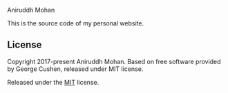 
Aniruddh Mohan

This is the source code of my personal website. 

## License
Copyright 2017-present Aniruddh Mohan. Based on free software provided by George Cushen, released under MIT license.

Released under the [MIT](https://github.com/sourcethemes/academic-kickstart/blob/master/LICENSE.md) license.

